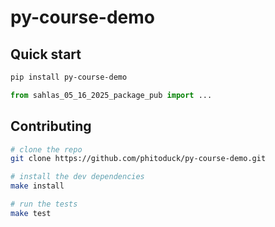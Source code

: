 # py-course-demo

## Quick start

```bash
pip install py-course-demo
```

```python
from sahlas_05_16_2025_package_pub import ...
```

## Contributing

```bash
# clone the repo
git clone https://github.com/phitoduck/py-course-demo.git

# install the dev dependencies
make install

# run the tests
make test
```
